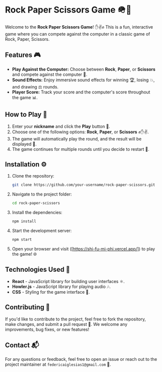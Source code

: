 # Rock Paper Scissors Game 🪖📝

Welcome to the **Rock Paper Scissors Game**! ✋✌️✊ This is a fun, interactive game where you can compete against the computer in a classic game of Rock, Paper, Scissors.

## Features 🎮

- **Play Against the Computer:** Choose between **Rock**, **Paper**, or **Scissors** and compete against the computer 🤖.
- **Sound Effects:** Enjoy immersive sound effects for winning 🏆, losing 💥, and drawing ⚖️ rounds.
- **Player Score:** Track your score and the computer's score throughout the game 📊.

## How to Play 🎲

1. Enter your **nickname** and click the **Play** button 🎯.
2. Choose one of the following options: **Rock**, **Paper**, or **Scissors** ✊✋✌️.
3. The game will automatically play the round, and the result will be displayed 📜.
4. The game continues for multiple rounds until you decide to restart 🔄.

## Installation ⚙️

1. Clone the repository:

   ```bash
   git clone https://github.com/your-username/rock-paper-scissors.git
   ```

2. Navigate to the project folder:

   ```bash
   cd rock-paper-scissors
   ```

3. Install the dependencies:

   ```bash
   npm install
   ```

4. Start the development server:

   ```bash
   npm start
   ```

5. Open your browser and visit ([https://shi-fu-mi-phi.vercel.app/]) to play the game! 🌐

## Technologies Used 🔧

- **React** - JavaScript library for building user interfaces ⚛️.
- **Howler.js** - JavaScript library for playing audio 🎶.
- **CSS** - Styling for the game interface 🎨.

## Contributing 🤝

If you'd like to contribute to the project, feel free to fork the repository, make changes, and submit a pull request 🔀. We welcome any improvements, bug fixes, or new features!

## Contact 📬

For any questions or feedback, feel free to open an issue or reach out to the project maintainer at `federicaiglesias1@gmail.com` 📧.

